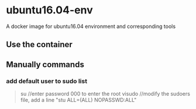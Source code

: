 # ubuntu16.04-env
A docker image for ubuntu16.04 environment and corresponding tools


## Use the container 

## Manually commands

### add default user to sudo list

> su //enter password 000 to enter the root
> visudo
> //modify the sudoers file, add a line "stu ALL=(ALL) NOPASSWD:ALL"
